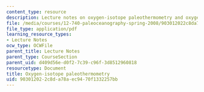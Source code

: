 ```yaml
---
content_type: resource
description: Lecture notes on oxygen-isotope paleothermometry and oxygen isotope hydrology.
file: /media/courses/12-740-paleoceanography-spring-2008/903012022c8da78aec9470f1332257bb_lec03.pdf
file_type: application/pdf
learning_resource_types:
- Lecture Notes
ocw_type: OCWFile
parent_title: Lecture Notes
parent_type: CourseSection
parent_uid: d409d56e-d0f2-7c39-c96f-3d8512960818
resourcetype: Document
title: Oxygen-isotope paleothermometry
uid: 90301202-2c8d-a78a-ec94-70f1332257bb
---
```

